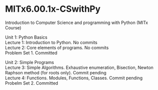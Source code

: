 # MITx6.00.1x-CSwithPy
Introduction to Computer Science and programming with Python (MITx Course)

Unit 1: Python Basics    
Lecture 1: Introduction to Python. No commits    
Lecture 2: Core elements of programs. No commits    
Problem Set 1. Committed    

Unit 2: Simple Programs    
Lecture 3: Simple Algorithms. Exhaustive enumeration, Bisection, Newton Raphson method (for roots only). Commit pending    
Lecture 4: Functions. Modules, Functions, Classes. Commit pending    
Probelm Set 2. Committed    
